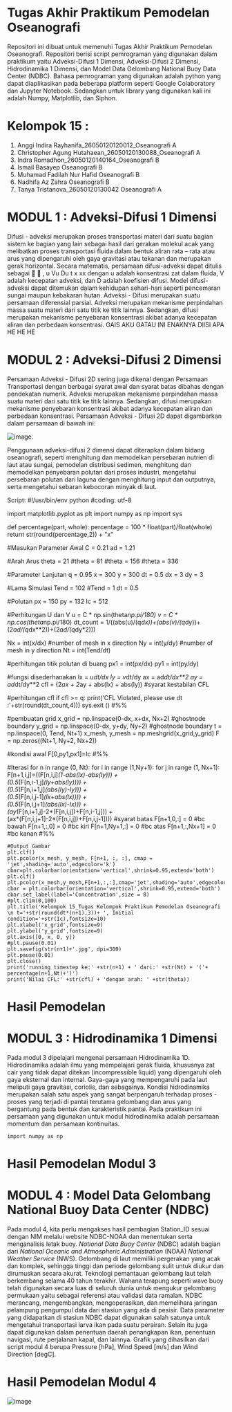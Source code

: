 # Tugas Akhir Praktikum Pemodelan Oseanografi
Repositori ini dibuat untuk memenuhi Tugas Akhir Praktikum Pemodelan Oseanografi. Repositori berisi script pemrograman yang digunakan dalam praktikum yaitu Adveksi-Difusi 1 Dimensi, Adveksi-Difusi 2 Dimensi, Hidrodinamika 1 Dimensi, dan  Model Data Gelombang National Buoy Data Center (NDBC). Bahasa pemrograman yang digunakan adalah python yang dapat diaplikasikan pada beberapa platform seperti Google Colaboratory dan Jupyter Notebook. Sedangkan untuk library yang digunakan kali ini adalah Numpy, Matplotlib, dan Siphon.
# Kelompok 15 :
1. Anggi Indira Rayhanifa_26050120120012_Oseanografi A
2. Christopher Agung Hutahaean_26050120130088_Oseanografi A
3. Indra Romadhon_26050120140164_Oseanografi B
4. Ismail Basayep Oseanografi B
5. Muhamad Fadilah Nur Hafid Oseanografi B
6. Nadhifa Az Zahra Oseanografi B
7. Tanya Tristanova_26050120130042 Oseanografi A
# MODUL 1 : Adveksi-Difusi 1 Dimensi
Difusi  - adveksi merupakan proses transportasi materi dari suatu bagian sistem ke bagian yang lain sebagai hasil dari gerakan molekul acak yang melibatkan proses transportasi fluida dalam bentuk aliran rata – rata atau arus yang dipengaruhi oleh gaya gravitasi atau tekanan dan merupakan gerak horizontal. Secara matematis, persamaan difusi-adveksi dapat ditulis sebagai   , u Vu Du t x xx dengan u adalah konsentrasi zat dalam fluida, V adalah kecepatan adveksi, dan D adalah koefisien difusi. Model difusi-adveksi dapat ditemukan dalam kehidupan sehari-hari seperti pencemaran sungai maupun kebakaran hutan. Adveksi - Difusi merupakan suatu persamaan diferensial parsial. Adveksi merupakan mekanisme perpindahan massa suatu materi dari satu titik ke titik lainnya. Sedangkan, difusi merupakan mekanisme penyebaran konsentrasi akibat adanya kecepatan aliran dan perbedaan konsentrasi. GAIS AKU GATAU INI ENAKNYA DIISI APA HE HE HE 
# MODUL 2 : Adveksi-Difusi 2 Dimensi
Persamaan Adveksi - Difusi 2D sering juga dikenal dengan Persamaan Transportasi dengan berbagai syarat awal dan syarat batas dibahas dengan pendekatan numerik. Adveksi merupakan mekanisme perpindahan massa suatu materi dari satu titik ke titik lainnya. Sedangkan, difusi merupakan mekanisme penyebaran konsentrasi akibat adanya kecepatan aliran dan perbedaan konsentrasi. Persamaan Adveksi - Difusi 2D dapat digambarkan dalam persamaan di bawah ini:

![image](https://user-images.githubusercontent.com/105967038/169849733-06c4e7b0-d644-4002-aef7-2197624fb018.png). 

Penggunaan adveksi-difusi 2 dimensi dapat diterapkan dalam bidang oseanografi, seperti menghitung dan memodelkan persebaran nutrien di laut atau sungai, pemodelan distribusi sedimen, menghitung dan memodelkan penyebaran polutan dari proses industri, mengetahui persebaran polutan dari laguna dengan menghitung input dan outputnya, serta mengetahui sebaran kebocoran minyak di laut.


Script:
#!/usr/bin/env python
#coding: utf-8

import matplotlib.pyplot as plt
import numpy as np
import sys

def percentage(part, whole):
    percentage = 100 * float(part)/float(whole)
    return str(round(percentage,2)) + "x"

#Masukan Parameter Awal
C = 0.21
ad = 1.21

#Arah Arus
theta = 21
#theta = 81
#theta = 156
#theta = 336

#Parameter Lanjutan
q = 0.95
x = 300
y = 300
dt = 0.5
dx = 3
dy = 3


#Lama Simulasi
Tend = 102
#Tend = 1
dt = 0.5

#Polutan
px = 150
py = 132
Ic = 512

#Perhitungan U dan V
u = C * np.sin(theta*np.pi/180)
v = C * np.cos(theta*np.pi/180)
dt_count = 1/((abs(u)/(q*dx))+(abs(v)/(q*dy))+(2*ad/(q*dx**2))+(2*ad/(q*dy*2)))

Nx = int(x/dx)  #number of mesh in x direction
Ny = int(y/dy)  #number of mesh in y direction
Nt = int(Tend/dt)

#perhitungan titik polutan di buang
px1 = int(px/dx)
py1 = int(py/dy)

#fungsi disederhanakan
lx = u*dt/dx
ly = v*dt/dy
ax = ad*dt/dx**2
ay = ad*dt/dy**2
cfl = (2*ax + 2*ay + abs(lx) + abs(ly))  #syarat kestabilan CFL

#perhitungan cfl
if cfl >= q:
    print('CFL Violated, please use dt :'+str(round(dt_count,4)))
    sys.exit ()
#%%

#pembuatan grid 
x_grid = np.linspace(0-dx, x+dx, Nx+2) #ghostnode boundary
y_grid = np.linspace(0-dx, y+dy, Ny+2) #ghostnode boundary
t = np.linspace(0, Tend, Nt+1)
x_mesh, y_mesh = np.meshgrid(x_grid,y_grid)
F = np.zeros((Nt+1, Ny+2, Nx+2))

#kondisi awal
F[0,py1,px1]=Ic
#%%

#Iterasi
for n in range (0, Nt):
    for i in range (1,Ny+1):
        for j in range (1, Nx+1):
         F[n+1,i,j]=((F[n,i,j]*(1-abs(lx)-abs(ly))) + \
                (0.5*(F[n,i-1,j]*(ly+abs(ly)))) + \
                (0.5*(F[n,i+1,j]*(abs(ly)-ly))) + \
                (0.5*(F[n,i,j-1]*(lx+abs(lx)))) + \
                (0.5*(F[n,i,j+1]*(abs(lx)-lx))) + \
                (ay*(F[n,i+1,j]-2*(F[n,i,j])+F[n,i-1,j])) +\
                (ax*(F[n,i,j+1]-2*(F[n,i,j])+F[n,i,j-1])))
    #syarat batas
    F[n+1,0,:] = 0 #bc bawah
    F[n+1,:,0] = 0 #bc kiri
    F[n+1,Ny+1,:] = 0 #bc atas
    F[n+1,:,Nx+1] = 0 #bc kanan
#%%

    #Output Gambar
    plt.clf()
    plt.pcolor(x_mesh, y_mesh, F[n+1, :, :], cmap = 'jet',shading='auto',edgecolor='k')
    cbar=plt.colorbar(orientation='vertical',shrink=0.95,extend='both')
    plt.clf()
    plt.pcolor(x_mesh,y_mesh,F[n+1,:,:],cmap='jet',shading='auto',edgecolor='k')
    cbar = plt.colorbar(orientation='vertical',shrink=0.95,extend='both')
    cbar.set_label(label='Concentration',size = 8)
    #plt.clim(0,100)
    plt.title('Kelompok 15_Tugas Kelompok Praktikum Pemodelan Oseanografi \n t='+str(round(dt*(n+1),3))+ ', Initial condition='+str(Ic),fontsize=10)
    plt.xlabel('x_grid',fontsize=9)
    plt.ylabel('y_grid',fontsize=9)
    plt.axis([0, x, 0, y])
    #plt.pause(0.01)
    plt.savefig(str(n+1)+'.jpg', dpi=300)
    plt.pause(0.01)
    plt.close()
    print('running timestep ke:' +str(n+1) + ' dari:' +str(Nt) + '('+ percentage(n+1,Nt)+')')
    print('Nilai CFL:' +str(cfl) + 'dengan arah: ' +str(theta))
    
   # Hasil Pemodelan
   
# MODUL 3 : Hidrodinamika 1 Dimensi
Pada modul 3 dipelajari mengenai persamaan Hidrodinamika 1D. Hidrodinamika adalah ilmu yang mempelajari gerak fluida, khususnya zat cair yang tidak dapat ditekan (incompressible liquid) yang dipengaruhi oleh gaya eksternal dan internal. Gaya-gaya yang mempengaruhi pada laut meliputi gaya gravitasi, coriolis, dan sebagainya. Kondisi hidrodinamika merupakan salah satu aspek yang sangat berpengaruh terhadap proses - proses yang terjadi di pantai terutama gelombang dan arus yang bergantung pada bentuk dan karakteristik pantai. Pada praktikum ini persamaan yang digunakan untuk modul hidrodinamika adalah persamaan momentum dan persamaan kontinuitas.

`import numpy as np`

# Hasil Pemodelan Modul 3

# MODUL 4 : Model Data Gelombang National Buoy Data Center (NDBC)
Pada modul 4, kita perlu mengakses hasil pembagian Station_ID sesuai dengan NIM melalui website NDBC-NOAA dan menentukan serta menganalisis letak buoy. _National Data Buoy Center_ (NDBC) adalah bagian dari _National Oceanic and Atmospheric Administration_ (NOAA) _National Weather Service_ (NWS). Gelombang di laut memiliki pergerakan yang acak dan komplek, sehingga tinggi dan periode gelombang sulit untuk diukur dan dirumuskan secara akurat. Teknologi pemantauan gelombang laut telah berkembang selama 40 tahun terakhir. Wahana terapung seperti wave buoy telah digunakan secara luas di seluruh dunia untuk mengukur gelombang permukaan yaitu sebagai referensi atau validasi data ramalan. NDBC merancang, mengembangkan, mengoperasikan, dan memelihara jaringan pelampung pengumpul data dari stasiun yang ada di pesisir. Data parameter yang didapatkan di stasiun NDBC dapat digunakan salah satunya untuk mengetahui transportasi larva ikan pada suatu perairan. Selain itu juga dapat digunakan dalam penentuan daerah penangkapan ikan, penentuan navigasi, rute perjalanan kapal, dan lainnya. Grafik yang dihasilkan dari script modul 4 berupa Pressure [hPa], Wind Speed [m/s] dan Wind Direction [degC].


# Hasil Pemodelan Modul 4
![image](https://user-images.githubusercontent.com/105967038/169859582-b4f54bd9-6a0b-49c6-9a88-f0e6e9ba7ae2.png)

